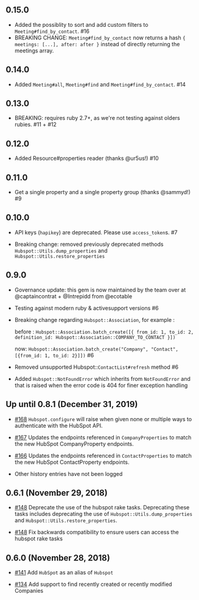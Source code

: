 ## 0.15.0

  * Added the possiblity to sort and add custom filters to `Meeting#find_by_contact`. #16
  * BREAKING CHANGE: `Meeting#find_by_contact` now returns a hash `{ meetings: [...], after: after }` instead of directly returning the meetings array.

## 0.14.0
  * Added `Meeting#all`, `Meeting#find` and `Meeting#find_by_contact`. #14

## 0.13.0

  * BREAKING: requires ruby 2.7+, as we're not testing against olders rubies. #11 + #12

## 0.12.0

  * Added Resource#properties reader (thanks @ur5us!) #10

## 0.11.0

  * Get a single property and a single property group (thanks @sammyd!) #9

## 0.10.0

  * API keys (`hapikey`) are deprecated. Please use `access_token`s. #7

  * Breaking change: removed previously deprecated methods `Hubspot::Utils.dump_properties` and `Hubspot::Utils.restore_properties`

## 0.9.0

  * Governance update: this gem is now maintained by the team over at @captaincontrat + @Intrepidd from @ecotable

  * Testing against modern ruby & activesupport versions #6

  * Breaking change regarding `Hubspot::Association`, for example :

    before :
    `Hubspot::Association.batch_create([{ from_id: 1, to_id: 2, definition_id: Hubspot::Association::COMPANY_TO_CONTACT }])`

    now: `Hubspot::Association.batch_create("Company", "Contact", [{from_id: 1, to_id: 2}]])` #6

  * Removed unsupported Hubspot::`ContactList#refresh` method #6

  * Added `Hubspot::NotFoundError` which inherits from `NotFoundError` and that is raised when the error code is 404 for finer exception handling

## Up until 0.8.1 (December 31, 2019)

* [#168] `Hubspot.configure` will raise when given none or multiple ways to
  authenticate with the HubSpot API.

[#168]: https://github.com/adimichele/hubspot-ruby/pull/168

* [#167] Updates the endpoints referenced in `CompanyProperties` to match the new
  HubSpot CompanyProperty endpoints.

[#167]: https://github.com/adimichele/hubspot-ruby/pull/167

* [#166] Updates the endpoints referenced in `ContactProperties` to match the new
  HubSpot ContactProperty endpoints.

* Other history entries have not been logged

[#166]: https://github.com/adimichele/hubspot-ruby/pull/166

## 0.6.1 (November 29, 2018)

* [#148] Deprecate the use of the hubspot rake tasks. Deprecating these tasks
  includes deprecating the use of `Hubspot::Utils.dump_properties` and
  `Hubspot::Utils.restore_properties`.

[#148]: https://github.com/adimichele/hubspot-ruby/pull/148

* [#148] Fix backwards compatibility to ensure users can access the hubspot rake
  tasks

[#148]: https://github.com/adimichele/hubspot-ruby/pull/148

## 0.6.0 (November 28, 2018)

* [#141] Add `HubSpot` as an alias of `Hubspot`

[#141]: https://github.com/adimichele/hubspot-ruby/pull/140

* [#134] Add support to find recently created or recently modified Companies

[#134]: https://github.com/adimichele/hubspot-ruby/pull/134
